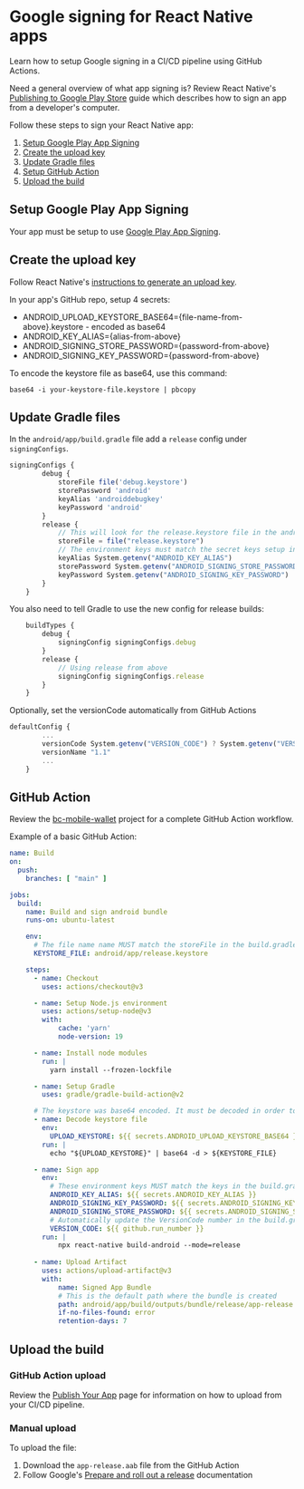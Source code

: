 # Google signing for React Native apps

Learn how to setup Google signing in a CI/CD pipeline using GitHub Actions.

Need a general overview of what app signing is? Review React Native's [Publishing to Google Play Store](https://reactnative.dev/docs/signed-apk-android) guide which describes how to sign an app from a developer's computer. 

Follow these steps to sign your React Native app:

1. [Setup Google Play App Signing](google_react_native_signing.md#setup-google-play-app-signing)
1. [Create the upload key](google_react_native_signing.md#create-the-upload-key)
1. [Update Gradle files ](google_react_native_signing.md#update-gradle-files)
1. [Setup GitHub Action](google_react_native_signing.md#github-action)
1. [Upload the build](google_react_native_signing.md#upload-the-build)

## Setup Google Play App Signing
Your app must be setup to use [Google Play App Signing](https://developer.android.com/studio/publish/app-signing#app-signing-google-play).

## Create the upload key
Follow React Native's [instructions to generate an upload key](https://reactnative.dev/docs/signed-apk-android#generating-an-upload-key).


In your app's GitHub repo, setup 4 secrets:

* ANDROID_UPLOAD_KEYSTORE_BASE64={file-name-from-above}.keystore - encoded as base64
* ANDROID_KEY_ALIAS={alias-from-above}
* ANDROID_SIGNING_STORE_PASSWORD={password-from-above}
* ANDROID_SIGNING_KEY_PASSWORD={password-from-above}

To encode the keystore file as base64, use this command:

`base64 -i your-keystore-file.keystore | pbcopy`


## Update Gradle files 

In the `android/app/build.gradle` file add a `release` config under `signingConfigs`. 

```js
signingConfigs {
        debug {
            storeFile file('debug.keystore')
            storePassword 'android'
            keyAlias 'androiddebugkey'
            keyPassword 'android'
        }
        release {
            // This will look for the release.keystore file in the android/app/ folder. The release.keystore file will be created in the GitHub Action
            storeFile = file("release.keystore")
            // The environment keys must match the secret keys setup in GitHub
            keyAlias System.getenv("ANDROID_KEY_ALIAS")
            storePassword System.getenv("ANDROID_SIGNING_STORE_PASSWORD")
            keyPassword System.getenv("ANDROID_SIGNING_KEY_PASSWORD")
        }
    }
```

You also need to tell Gradle to use the new config for release builds:

```js
    buildTypes {
        debug {
            signingConfig signingConfigs.debug
        }
        release {
            // Using release from above
            signingConfig signingConfigs.release
        }
    }    
```

Optionally, set the versionCode automatically from GitHub Actions 
```js
defaultConfig {
        ...
        versionCode System.getenv("VERSION_CODE") ? System.getenv("VERSION_CODE").toInteger() : 1
        versionName "1.1"
        ...
    }
```

## GitHub Action

Review the [bc-mobile-wallet](https://github.com/bcgov/bc-wallet-mobile) project for a complete GitHub Action workflow. 

Example of a basic GitHub Action:

```yaml
name: Build
on: 
  push:
    branches: [ "main" ]

jobs:
  build:
    name: Build and sign android bundle
    runs-on: ubuntu-latest

    env:
      # The file name name MUST match the storeFile in the build.gradle file
      KEYSTORE_FILE: android/app/release.keystore

    steps:
      - name: Checkout
        uses: actions/checkout@v3

      - name: Setup Node.js environment
        uses: actions/setup-node@v3 
        with:
            cache: 'yarn'
            node-version: 19

      - name: Install node modules
        run: |
          yarn install --frozen-lockfile

      - name: Setup Gradle 
        uses: gradle/gradle-build-action@v2

      # The keystore was base64 encoded. It must be decoded in order to use it
      - name: Decode keystore file
        env:
          UPLOAD_KEYSTORE: ${{ secrets.ANDROID_UPLOAD_KEYSTORE_BASE64 }}
        run: |
          echo "${UPLOAD_KEYSTORE}" | base64 -d > ${KEYSTORE_FILE}

      - name: Sign app 
        env:
          # These environment keys MUST match the keys in the build.gradle file
          ANDROID_KEY_ALIAS: ${{ secrets.ANDROID_KEY_ALIAS }}
          ANDROID_SIGNING_KEY_PASSWORD: ${{ secrets.ANDROID_SIGNING_KEY_PASSWORD }}
          ANDROID_SIGNING_STORE_PASSWORD: ${{ secrets.ANDROID_SIGNING_STORE_PASSWORD }}
          # Automatically update the VersionCode number in the build.gradle file. The number is not committed to git.
          VERSION_CODE: ${{ github.run_number }}
        run: |
            npx react-native build-android --mode=release
       
      - name: Upload Artifact
        uses: actions/upload-artifact@v3
        with:
            name: Signed App Bundle
            # This is the default path where the bundle is created
            path: android/app/build/outputs/bundle/release/app-release.aab
            if-no-files-found: error
            retention-days: 7    
```

## Upload the build

### GitHub Action upload
Review the [Publish Your App](publish.md) page for information on how to upload from your CI/CD pipeline.

### Manual upload

To upload the file:

1. Download the `app-release.aab` file from the GitHub Action 
1. Follow Google's [Prepare and roll out a release](https://support.google.com/googleplay/android-developer/answer/9859348?sjid=4924136940059865319-NA) documentation